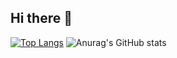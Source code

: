 ## Hi there 👋


[![Top Langs](https://github-readme-stats.vercel.app/api/top-langs/?username=yaewonLee&langs_count=8)](https://github.com/yaewonLee/github-readme-stats)
![Anurag's GitHub stats](https://github-readme-stats.vercel.app/api?username=yaewonLee&count_private=true)

